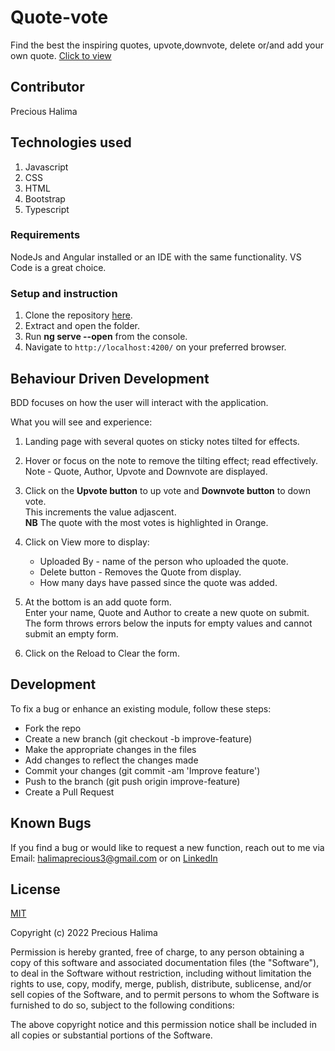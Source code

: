 # Quote-vote

Find the best the inspiring quotes, upvote,downvote, delete or/and add your own quote.
[Click to view]()

## Contributor

Precious Halima

## Technologies used

1. Javascript
2. CSS
3. HTML
4. Bootstrap
5. Typescript

### Requirements

NodeJs and Angular installed or an IDE with the same functionality. VS Code is a great choice.

### Setup and instruction

1. Clone the repository [here]().
2. Extract and open the folder.
3. Run **ng serve --open** from the console.
4. Navigate to `http://localhost:4200/` on your preferred browser.

## Behaviour Driven Development

BDD focuses on how the user will interact with the application.

What you will see and experience:

1. Landing page with several quotes on sticky notes tilted for effects.
2. Hover or focus on the note to remove the tilting effect; read effectively.<br>
    Note - Quote, Author, Upvote and Downvote are displayed.
3. Click on the **Upvote button** to up vote and **Downvote button** to down vote.<br> 
    This increments the value adjascent.<br>
    **NB** The quote with the most votes is highlighted in Orange.
4. Click on View more to display:
    - Uploaded By - name of the person who uploaded the quote.
    - Delete button - Removes the Quote from display.
    - How many days have passed since the quote was added.

5. At the bottom is an add quote form.<br> 
    Enter your name, Quote and Author to create a new quote on submit.<br>
    The form throws errors below the inputs for empty values and cannot submit an empty form.
6. Click on the Reload to Clear the form.

## Development

To fix a bug or enhance an existing module, follow these steps:
- Fork the repo
- Create a new branch (git checkout -b improve-feature)
- Make the appropriate changes in the files
- Add changes to reflect the changes made
- Commit your changes (git commit -am 'Improve feature')
- Push to the branch (git push origin improve-feature)
- Create a Pull Request

## Known Bugs

If you find a bug or would like to request a new function, reach out to me via Email: halimaprecious3@gmail.com or on [LinkedIn](https://www.linkedin.com/in/precious-halima)

## License

[MIT](https://choosealicense.com/licenses/mit/)

Copyright (c) 2022   Precious Halima

Permission is hereby granted, free of charge, to any person obtaining a copy of this software and associated documentation files (the "Software"), to deal in the Software without restriction, including without limitation the rights to use, copy, modify, merge, publish, distribute, sublicense, and/or sell copies of the Software, and to permit persons to whom the Software is furnished to do so, subject to the following conditions:

The above copyright notice and this permission notice shall be included in all copies or substantial portions of the Software.